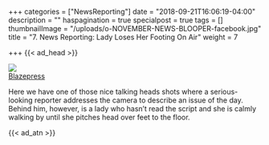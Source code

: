 +++
categories = ["NewsReporting"]
date = "2018-09-21T16:06:19-04:00"
description = ""
haspagination = true
specialpost = true
tags = []
thumbnailImage = "/uploads/o-NOVEMBER-NEWS-BLOOPER-facebook.jpg"
title = "7. News Reporting: Lady Loses Her Footing On Air"
weight = 7

+++
{{< ad_head >}}

![](http://mb.americancolumn.com/wp-content/uploads/2018/02/ezgif.com-optimize-2.gif)  
[Blazepress](https://blazepress.com/2015/01/23-gifs-prove-just-funny-live-tv-can/)  

Here we have one of those nice talking heads shots where a serious-looking reporter addresses the camera to describe an issue of the day. Behind him, however, is a lady who hasn’t read the script and she is calmly walking by until she pitches head over feet to the floor.

{{< ad_atn >}}